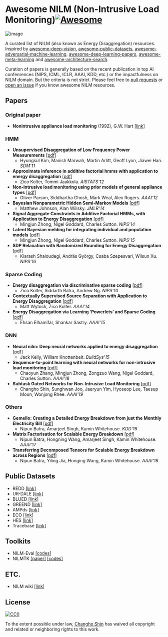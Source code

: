 # Awesome NILM (Non-Intrusive Load Monitoring)[![Awesome](https://awesome.re/badge.svg)](https://awesome.re)

![image](https://user-images.githubusercontent.com/28736511/51742581-80aa0c80-20dd-11e9-8ed9-b591a79442a3.png)

A curated list of NILM (also known as Energy Disaggregation) resources. Inspired by [awesome-deep-vision](https://github.com/kjw0612/awesome-deep-vision), [awesome-public-datasets](https://github.com/awesomedata/awesome-public-datasets), [awesome-adversarial-machine-learning](https://github.com/yenchenlin/awesome-adversarial-machine-learning), [awesome-deep-learning-papers](https://github.com/terryum/awesome-deep-learning-papers), [awesome-meta-learning](https://github.com/dragen1860/awesome-meta-learning/) and [awesome-architecture-search](https://github.com/markdtw/awesome-architecture-search).

Curation of papers is generally based on the recent publication in top AI confenrences (NIPS, ICML, ICLR, AAAI, KDD, etc.) or the impactfulness on NILM domain. But the criteria is not strict. Please feel free to [pull requests](https://github.com/ch-shin/awesome-nilm/pulls) or [open an issue](https://github.com/ch-shin/awesome-nilm/issues) if you know awesome NILM resources.


## Papers
### Original paper
- **Nonintrusive appliance load monitoring** (1992), G.W. Hart [[link]](https://ieeexplore.ieee.org/document/192069)

### HMM
- **Unsupervised Disaggregation of Low Frequency Power Measurements** [[pdf]](http://hanj.cs.illinois.edu/pdf/sdm11_hkim.pdf)
  - Hyungsul Kim, Manish Marwah, Martin Arlitt, Geoff Lyon, Jiawei Han. *SDM'11*
- **Approximate inference in additive factorial hmms with application to energy disaggregation** [[pdf]](http://proceedings.mlr.press/v22/zico12/zico12.pdf)
  - Zico Kolter, Tommi Jaakkola. *AISTATS'12*
- **Non-intrusive load monitoring using prior models of general appliance types** [[pdf]](https://www.aaai.org/ocs/index.php/AAAI/AAAI12/paper/view/4809/5163)
  - Oliver Parson, Siddhartha Ghosh, Mark Weal, Alex Rogers. *AAAI'12*
- **Bayesian Nonparametric Hidden Semi-Markov Models** [[pdf]](http://www.jmlr.org/papers/volume14/johnson13a/johnson13a.pdf)
  - Matthew Johnson, Alan Willsky. *JMLR'14*
- **Signal Aggregate Constraints in Additive Factorial HMMs, with Application to Energy Disaggregation** [[pdf]](http://papers.nips.cc/paper/5526-signal-aggregate-constraints-in-additive-factorial-hmms-with-application-to-energy-disaggregation.pdf)
  - Mingjun Zhong, Nigel Goddard, Charles Sutton. *NIPS'14*
- **Latent Bayesian melding for integrating individual and population models** [[pdf]](http://papers.nips.cc/paper/5756-latent-bayesian-melding-for-integrating-individual-and-population-models.pdf)
  - Mingjun Zhong, Nigel Goddard, Charles Sutton. *NIPS'15*
- **SDP Relaxation with Randomized Rounding for Energy Disaggregation** [[pdf]](https://papers.nips.cc/paper/6555-sdp-relaxation-with-randomized-rounding-for-energy-disaggregation.pdf)
  - Kiarash Shaloudegi, Andräs György, Csaba Szepesvari, Wilsun Xu. *NIPS'16*


### Sparse Coding
- **Energy disaggregation via discriminative sparse coding** [[pdf]](http://papers.nips.cc/paper/4054-energy-disaggregation-via-discriminative-sparse-coding.pdf)
  - Zico Kolter, Siddarth Batra, Andrew Ng. *NIPS'10*
- **Contextually Supervised Source Separation with Application to Energy Disaggregation** [[pdf]](http://www.aaai.org/ocs/index.php/AAAI/AAAI14/paper/download/8629/8460)
  - Matt Wytock, Zico Kolter. *AAAI'14*
- **Energy Disaggregation via Learning ‘Powerlets’ and Sparse Coding** [[pdf]](http://www.aaai.org/ocs/index.php/AAAI/AAAI15/paper/download/9791/9306)
  - Ehsan Elhamifar, Shankar Sastry. *AAAI'15*

### DNN
- **Neural nilm: Deep neural networks applied to energy disaggregation** [[pdf]](http://jack-kelly.com/files/writing/neural_nilm.pdf)
  - Jack Kelly, William Knottenbelt. *BuildSys'15* 
- **Sequence-to-point learning with neural networks for non-intrusive load monitoring** [[pdf]](https://www.aaai.org/ocs/index.php/AAAI/AAAI18/paper/view/16623/15980)
  - Chaoyun Zhang, Mingjun Zhong, Zongzuo Wang, Nigel Goddard, Charles Sutton. *AAAI'18*
- **Subtask Gated Networks for Non-Intrusive Load Monitoring** [[pdf]](https://arxiv.org/pdf/1811.06692.pdf)
  - Changho Shin, Sunghwan Joo, Jaeryun Yim, Hyoseop Lee, Taesup Moon, Wonjong Rhee. *AAAI'19*

### Others
- **Gemello: Creating a Detailed Energy Breakdown from just the Monthly Electricity Bill** [[pdf]](https://www.kdd.org/kdd2016/papers/files/adp1036-batraA.pdf)
  - Nipun Batra, Amarjeet Singh, Kamin Whitehouse. *KDD'16*
- **Matrix Factorisation for Scalable Energy Breakdown** [[pdf]](http://www.aaai.org/ocs/index.php/AAAI/AAAI17/paper/download/14885/14054)
  - Nipun Batra, Hongning Wang, Amarjeet Singh, Kamin Whitehouse. *AAAI'17*
- **Transferring Decomposed Tensors for Scalable Energy Breakdown across Regions** [[pdf]](https://aaai.org/ocs/index.php/AAAI/AAAI18/paper/view/16858/15754)
  - Nipun Batra, Yiling Jia, Honging Wang, Kamin Whitehouse. *AAAI'18*

## Public Datasets
- REDD [[link]](http://redd.csail.mit.edu/)
- UK-DALE [[link]](https://www.nature.com/articles/sdata20157)
- BLUED [[link]](http://portoalegre.andrew.cmu.edu:88/BLUED/)
- GREEND [[link]](https://sourceforge.net/projects/greend/)
- AMPds [[link]](http://ampds.org/)
- ECO [[link]](http://www.vs.inf.ethz.ch/res/show.html?what=eco-data)
- HES [[link]](http://randd.defra.gov.uk/Default.aspx?Menu=Menu&Module=More&Location=None&ProjectID=17359&FromSearch=Y&Publisher=1&SearchText=EV0702&SortString=ProjectCode&SortOrder=Asc&Paging=10#Description)
- Tracebase [[link]](https://github.com/areinhardt/tracebase)

## Toolkits
- NILM-Eval [[codes]](https://github.com/beckel/nilm-eval)
- NILMTK [[paper]](https://arxiv.org/pdf/1404.3878v1.pdf) [[codes]](https://github.com/nilmtk/nilmtk)

## ETC.
- NILM wiki [[link]](http://wiki.nilm.eu/)

## License
[![CC0](http://mirrors.creativecommons.org/presskit/buttons/88x31/svg/cc-zero.svg)](https://creativecommons.org/publicdomain/zero/1.0/)

To the extent possible under law, [Changho Shin](https://github.com/ch-shin) has waived all copyright and related or neighboring rights to this work.
